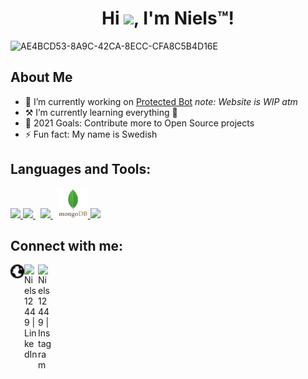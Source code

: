 <h1 align="center">Hi <img src="https://raw.githubusercontent.com/MartinHeinz/MartinHeinz/master/wave.gif" width="30px">, I'm Niels™️!</h1>

![AE4BCD53-8A9C-42CA-8ECC-CFA8C5B4D16E](https://user-images.githubusercontent.com/79902812/138931340-325fb893-711b-446d-a32b-032e0ebb5f2b.jpeg)

## About Me
- 🔭 I’m currently working on [Protected Bot](https://www.protectedbot.com) *note: Website is WIP atm* 
- ⚒️ I’m currently learning everything 🤣
- 🥅 2021 Goals: Contribute more to Open Source projects
- ⚡️ Fun fact: My name is Swedish

## Languages and Tools:

   <p align="left">
    <a href="https://www.java.com" target="_blank"> <img src="https://img.icons8.com/color/48/000000/java-coffee-cup-logo.png"/> </a>
    <a style="padding-right:8px;" href="https://nodejs.org" target="_blank"> <img src="https://img.icons8.com/color/48/000000/nodejs.png"/> </a> 
    <a style="padding-right:8px;" href="https://www.mysql.com/" target="_blank"> <img src="https://img.icons8.com/fluent/50/000000/mysql-logo.png"/> </a>
    <a href="https://www.mongodb.com/" target="_blank"> <img src="https://raw.githubusercontent.com/devicons/devicon/master/icons/mongodb/mongodb-original-wordmark.svg" alt="mongodb" width="48" height="48"/> </a> 
    <a href="https://firebase.google.com/" target="_blank"> <img src="https://img.icons8.com/color/48/000000/firebase.png"/> </a> 
</p>

## Connect with me:


[<img align="left" alt="Niels12449 | Twitter" width="22px" src="https://raw.githubusercontent.com/iconic/open-iconic/master/svg/globe.svg" />](https://www.protectedbot.com)
[<img align="left" alt="Niels12449 | LinkedIn" width="22px" src="https://cdn.jsdelivr.net/npm/simple-icons@v3/icons/discord.svg"/>](https://discord.gg/aNjBfqvbac)
[<img align="left" alt="Niels12449 | Instagram" width="22px" src="https://cdn.jsdelivr.net/npm/simple-icons@v3/icons/instagram.svg" />](https://www.instagram.com/gwn_niels13/)
